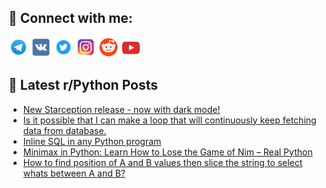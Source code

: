 ## 🔎 Connect with me:
[<img src="https://github.com/bullbesh/bullbesh/blob/main/images/Telegram.png" width="32" height="32" />](https://t.me/bullbesh)
[<img src="https://github.com/bullbesh/bullbesh/blob/main/images/VK.png" width="32" height="32" />](https://vk.com/bullbesh)
[<img src="https://github.com/bullbesh/bullbesh/blob/main/images/Twitter.png" width="32" height="32" />](https://twitter.com/bullbesh1)
[<img src="https://github.com/bullbesh/bullbesh/blob/main/images/Instagram.png" width="32" height="32" />](https://www.instagram.com/bullbesh)
[<img src="https://github.com/bullbesh/bullbesh/blob/main/images/Reddit.png" width="32" height="32" />](https://www.reddit.com/user/bullbesh)
[<img src="https://github.com/bullbesh/bullbesh/blob/main/images/YouTube.png" width="32" height="32" />](https://www.youtube.com/channel/UCtfjRs6uzgq5mfm8S06WTcg)

## 📕 Latest r/Python Posts
<!-- BLOG-POST-LIST:START -->
- [New Starception release - now with dark mode!](https://www.reddit.com/r/Python/comments/xyyafd/new_starception_release_now_with_dark_mode/)
- [Is it possible that I can make a loop that will continuously keep fetching data from database.](https://www.reddit.com/r/Python/comments/xyxz0x/is_it_possible_that_i_can_make_a_loop_that_will/)
- [Inline SQL in any Python program](https://www.reddit.com/r/Python/comments/xyvncm/inline_sql_in_any_python_program/)
- [Minimax in Python: Learn How to Lose the Game of Nim – Real Python](https://www.reddit.com/r/Python/comments/xyv8h1/minimax_in_python_learn_how_to_lose_the_game_of/)
- [How to find position of A and B values then slice the string to select whats between A and B?](https://www.reddit.com/r/Python/comments/xyuil2/how_to_find_position_of_a_and_b_values_then_slice/)
<!-- BLOG-POST-LIST:END -->
